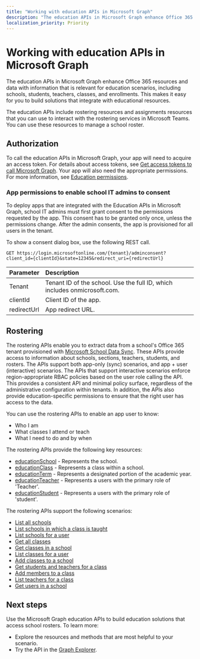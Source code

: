 ```yaml
---
title: "Working with education APIs in Microsoft Graph"
description: "The education APIs in Microsoft Graph enhance Office 365 resources and data with information that is relevant for education scenarios, including schools, students, teachers, classes, and enrollments. This makes it easy for you to build solutions that integrate with educational resources."
localization_priority: Priority
---
```


# Working with education APIs in Microsoft Graph

The education APIs in Microsoft Graph enhance Office 365 resources and data with information that is relevant for education scenarios, including schools, students, teachers, classes, and enrollments. This makes it easy for you to build solutions that integrate with educational resources.

The education APIs include rostering resources and assignments resources that you can use to interact with the rostering services in Microsoft Teams. You can use these resources to manage a school roster.

## Authorization

To call the education APIs in Microsoft Graph, your app will need to acquire an access token. For details about access tokens, see [Get access tokens to call Microsoft Graph](https://developer.microsoft.com/graph/docs/concepts/auth_overview). Your app will also need the appropriate permissions. For more information, see [Education permissions](/graph/permissions-reference#education-permissions). 

### App permissions to enable school IT admins to consent 

To deploy apps that are integrated with the Education APIs in Microsoft Graph, school IT admins must first grant consent to the permissions requested by the app. This consent has to be granted only once, unless the permissions change. After the admin consents, the app is provisioned for all users in the tenant.

To show a consent dialog box, use the following REST call.

```
GET https://login.microsoftonline.com/{tenant}/adminconsent?
client_id={clientId}&state=12345&redirect_uri={redirectUrl}
```

|Parameter|Description|
|:--------|:----------|
|Tenant|Tenant ID of the school. Use the full ID, which includes onmicrosoft.com.|
|clientId|Client ID of the app.|
|redirectUrl|App redirect URL.|


## Rostering

The rostering APIs enable you to extract data from a school's Office 365 tenant provisioned with [Microsoft School Data Sync](https://sds.microsoft.com/). These APIs provide access to information about schools, sections, teachers, students, and rosters. The APIs support both app-only (sync) scenarios, and app + user (interactive) scenarios. The APIs that support interactive scenarios enforce region-appropriate RBAC policies based on the user role calling the API. This provides a consistent API and minimal policy surface, regardless of the administrative configuration within tenants. In addition, the APIs also provide education-specific permissions to ensure that the right user has access to the data.

You can use the rostering APIs to enable an app user to know:

- Who I am
- What classes I attend or teach
- What I need to do and by when

The rostering APIs provide the following key resources:

- [educationSchool](educationschool.md) - Represents the school.
- [educationClass](educationclass.md) - Represents a class within a school.
- [educationTerm](educationterm.md) - Represents a designated portion of the academic year.
- [educationTeacher](educationteacher.md) - Represents a users with the primary role of 'Teacher'.
- [educationStudent](educationstudent.md) - Represents a users with the primary role of 'student'.

The rostering APIs support the following scenarios:

- [List all schools](../api/educationroot-list-schools.md) 
- [List schools in which a class is taught](../api/educationclass-list-schools.md)
- [List schools for a user](../api/educationuser-list-schools.md)
- [Get all classes](../api/educationroot-list-classes.md)
- [Get classes in a school](../api/educationschool-list-classes.md)
- [List classes for a user](../api/educationuser-list-classes.md)
- [Add classes to a school](../api/educationschool-post-classes.md)
- [Get students and teachers for a class](../api/educationclass-list-members.md)
- [Add members to a class](../api/educationclass-post-members.md) 
- [List teachers for a class](../api/educationclass-list-teachers.md)
- [Get users in a school](../api/educationschool-list-users.md)

<!-- Should you list delete scenarios here as well? -->

## Next steps
Use the Microsoft Graph education APIs to build education solutions that access school rosters. To learn more:

- Explore the resources and methods that are most helpful to your scenario.
- Try the API in the [Graph Explorer](https://developer.microsoft.com/graph/graph-explorer).


